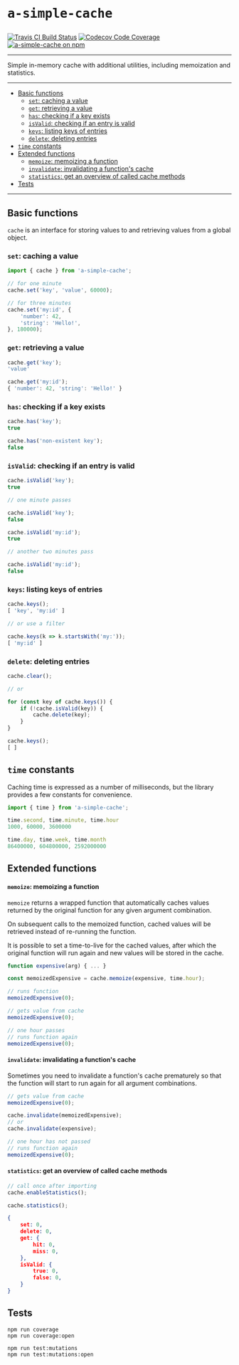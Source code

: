 <h1><pre>a-simple-cache</pre></h1>


[![Travis CI Build Status](https://travis-ci.com/karniol/a-simple-cache.svg?branch=master)](https://travis-ci.com/karniol/a-simple-cache) [![Codecov Code Coverage](https://codecov.io/gh/karniol/a-simple-cache/branch/master/graph/badge.svg)](https://codecov.io/gh/karniol/a-simple-cache) [![a-simple-cache on npm](https://img.shields.io/npm/v/a-simple-cache.svg)](https://npmjs.com/package/a-simple-cache)

<hr>

Simple in-memory cache with additional utilities, including memoization and statistics.

<hr>

- [Basic functions](#basic-functions)
  - [`set`: caching a value](#set-caching-a-value)
  - [`get`: retrieving a value](#get-retrieving-a-value)
  - [`has`: checking if a key exists](#has-checking-if-a-key-exists)
  - [`isValid`: checking if an entry is valid](#isvalid-checking-if-an-entry-is-valid)
  - [`keys`: listing keys of entries](#keys-listing-keys-of-entries)
  - [`delete`: deleting entries](#delete-deleting-entries)
- [`time` constants](#time-constants)
- [Extended functions](#extended-functions)
    - [`memoize`: memoizing a function](#memoize-memoizing-a-function)
    - [`invalidate`: invalidating a function's cache](#invalidate-invalidating-a-functions-cache)
    - [`statistics`: get an overview of called cache methods](#statistics-get-an-overview-of-called-cache-methods)
- [Tests](#tests)

<hr>

## Basic functions

`cache` is an interface for storing values to and retrieving values from a global object.

### `set`: caching a value

```ts
import { cache } from 'a-simple-cache';
```
```ts
// for one minute
cache.set('key', 'value', 60000);

// for three minutes
cache.set('my:id', { 
    'number': 42,
    'string': 'Hello!',
}, 180000);
```

### `get`: retrieving a value

```ts
cache.get('key');
'value'

cache.get('my:id');
{ 'number': 42, 'string': 'Hello!' }
```

### `has`: checking if a key exists

```ts
cache.has('key');
true

cache.has('non-existent key');
false
```

### `isValid`: checking if an entry is valid

```ts
cache.isValid('key');
true

// one minute passes

cache.isValid('key');
false

cache.isValid('my:id');
true

// another two minutes pass

cache.isValid('my:id');
false
```

### `keys`: listing keys of entries

```ts
cache.keys();
[ 'key', 'my:id' ]

// or use a filter

cache.keys(k => k.startsWith('my:'));
[ 'my:id' ]
```

### `delete`: deleting entries

```ts
cache.clear();

// or 

for (const key of cache.keys()) {
    if (!cache.isValid(key)) {
        cache.delete(key);
    }
}

cache.keys();
[ ]
```

## `time` constants

Caching time is expressed as a number of milliseconds, but the library provides a few constants for convenience.

```ts
import { time } from 'a-simple-cache';
```
```ts
time.second, time.minute, time.hour
1000, 60000, 3600000

time.day, time.week, time.month
86400000, 604800000, 2592000000
```

## Extended functions

#### `memoize`: memoizing a function

`memoize` returns a wrapped function that automatically caches values returned by the original function for any given argument combination.

On subsequent calls to the memoized function, cached values will be retrieved instead of re-running the function.

It is possible to set a time-to-live for the cached values, after which the original function will run again and new values will be stored in the cache.

```ts
function expensive(arg) { ... }

const memoizedExpensive = cache.memoize(expensive, time.hour);
```
```ts
// runs function
memoizedExpensive(0);

// gets value from cache
memoizedExpensive(0);

// one hour passes
// runs function again
memoizedExpensive(0); 
```

#### `invalidate`: invalidating a function's cache

Sometimes you need to invalidate a function's cache prematurely so that the function will start to run again for all argument combinations.

```ts
// gets value from cache
memoizedExpensive(0);

cache.invalidate(memoizedExpensive);
// or 
cache.invalidate(expensive);

// one hour has not passed
// runs function again
memoizedExpensive(0);
```

#### `statistics`: get an overview of called cache methods

```ts
// call once after importing
cache.enableStatistics();

cache.statistics();
```
```json
{
    set: 0,
    delete: 0,
    get: {
        hit: 0,
        miss: 0,
    },
    isValid: {
        true: 0,
        false: 0,
    }
}
```

## Tests

```
npm run coverage
npm run coverage:open
```

```
npm run test:mutations
npm run test:mutations:open
```
